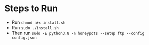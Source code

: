 # Steps to Run
- Run `chmod a+x install.sh`
- Run `sudo ./install.sh`
- Then run `sudo -E python3.8 -m honeypots --setup ftp --config config.json`